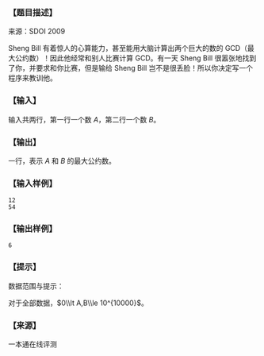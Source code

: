### 【题目描述】

来源：SDOI 2009

Sheng Bill 有着惊人的心算能力，甚至能用大脑计算出两个巨大的数的 GCD（最大公约数）！因此他经常和别人比赛计算 GCD。有一天 Sheng Bill 很嚣张地找到了你，并要求和你比赛，但是输给 Sheng Bill 岂不是很丢脸！所以你决定写一个程序来教训他。

### 【输入】

输入共两行，第一行一个数 $A$，第二行一个数 $B$。

### 【输出】

一行，表示 $A$ 和 $B$ 的最大公约数。

### 【输入样例】

```
12
54
```

### 【输出样例】

```
6
```

### 【提示】

数据范围与提示：

对于全部数据，$0\\lt A,B\\le 10^{10000}$。


 ### 【来源】

 一本通在线评测 
